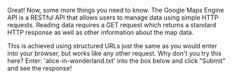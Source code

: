 Great! Now, some more things you need to know. The Google Maps Engine API is a RESTful API that allows users to manage data using simple HTTP requests. Reading data requires a GET request which returns a standard HTTP response as well as other information about the map data.   

This is achieved using structured URLs just the same as you would enter into your browser, but works like any other request. Why don't you try this here? Enter: 'alice-in-wonderland.txt' into the box below and click "Submit" and see the response!